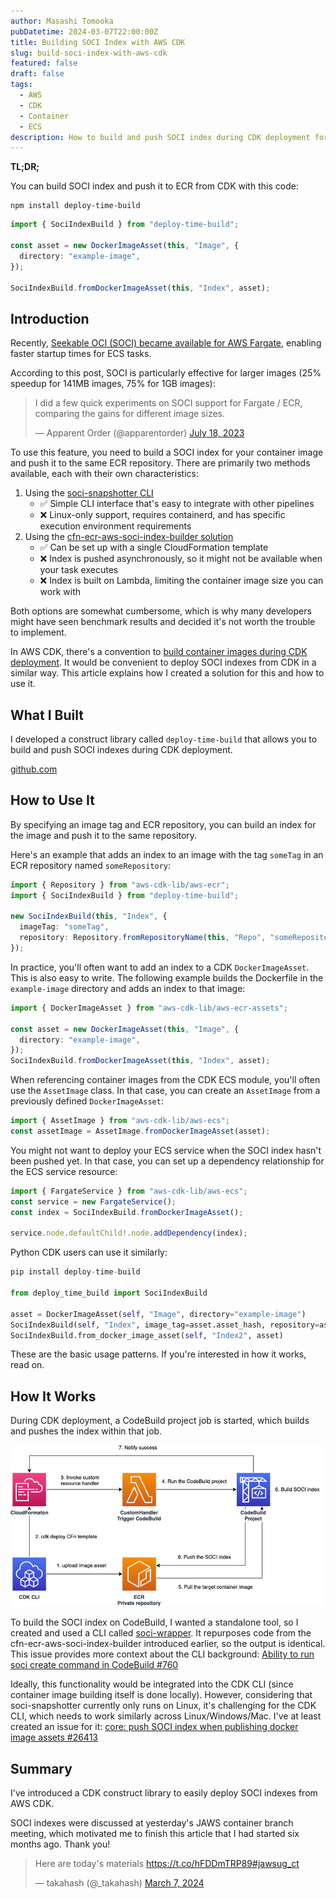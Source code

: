 ```yaml
---
author: Masashi Tomooka
pubDatetime: 2024-03-07T22:00:00Z
title: Building SOCI Index with AWS CDK
slug: build-soci-index-with-aws-cdk
featured: false
draft: false
tags:
  - AWS
  - CDK
  - Container
  - ECS
description: How to build and push SOCI index during CDK deployment for faster container startup times.
---
```


**TL;DR;**

You can build SOCI index and push it to ECR from CDK with this code:

```
npm install deploy-time-build
```

```typescript
import { SociIndexBuild } from "deploy-time-build";

const asset = new DockerImageAsset(this, "Image", {
  directory: "example-image",
});

SociIndexBuild.fromDockerImageAsset(this, "Index", asset);
```

## Introduction

Recently, [Seekable OCI (SOCI) became available for AWS Fargate](https://aws.amazon.com/jp/about-aws/whats-new/2022/09/introducing-seekable-oci-lazy-loading-container-images/), enabling faster startup times for ECS tasks.

According to this post, SOCI is particularly effective for larger images (25% speedup for 141MB images, 75% for 1GB images):

> I did a few quick experiments on SOCI support for Fargate / ECR, comparing the gains for different image sizes.
>
> — Apparent Order (@apparentorder) [July 18, 2023](https://x.com/apparentorder/status/1681321222225928193)

To use this feature, you need to build a SOCI index for your container image and push it to the same ECR repository. There are primarily two methods available, each with their own characteristics:

1. Using the [soci-snapshotter CLI](https://github.com/awslabs/soci-snapshotter)
   - ✅ Simple CLI interface that's easy to integrate with other pipelines
   - ❌ Linux-only support, requires containerd, and has specific execution environment requirements
2. Using the [cfn-ecr-aws-soci-index-builder solution](https://aws-ia.github.io/cfn-ecr-aws-soci-index-builder/)
   - ✅ Can be set up with a single CloudFormation template
   - ❌ Index is pushed asynchronously, so it might not be available when your task executes
   - ❌ Index is built on Lambda, limiting the container image size you can work with

Both options are somewhat cumbersome, which is why many developers might have seen benchmark results and decided it's not worth the trouble to implement.

In AWS CDK, there's a convention to [build container images during CDK deployment](https://docs.aws.amazon.com/cdk/api/v2/docs/aws-cdk-lib.aws_ecr_assets.DockerImageAsset.html). It would be convenient to deploy SOCI indexes from CDK in a similar way. This article explains how I created a solution for this and how to use it.

## What I Built

I developed a construct library called `deploy-time-build` that allows you to build and push SOCI indexes during CDK deployment.

[github.com](https://github.com/tmokmss/deploy-time-build)

## How to Use It

By specifying an image tag and ECR repository, you can build an index for the image and push it to the same repository.

Here's an example that adds an index to an image with the tag `someTag` in an ECR repository named `someRepository`:

```typescript
import { Repository } from "aws-cdk-lib/aws-ecr";
import { SociIndexBuild } from "deploy-time-build";

new SociIndexBuild(this, "Index", {
  imageTag: "someTag",
  repository: Repository.fromRepositoryName(this, "Repo", "someRepository"),
});
```

In practice, you'll often want to add an index to a CDK `DockerImageAsset`. This is also easy to write. The following example builds the Dockerfile in the `example-image` directory and adds an index to that image:

```typescript
import { DockerImageAsset } from "aws-cdk-lib/aws-ecr-assets";

const asset = new DockerImageAsset(this, "Image", {
  directory: "example-image",
});
SociIndexBuild.fromDockerImageAsset(this, "Index", asset);
```

When referencing container images from the CDK ECS module, you'll often use the `AssetImage` class. In that case, you can create an `AssetImage` from a previously defined `DockerImageAsset`:

```typescript
import { AssetImage } from "aws-cdk-lib/aws-ecs";
const assetImage = AssetImage.fromDockerImageAsset(asset);
```

You might not want to deploy your ECS service when the SOCI index hasn't been pushed yet. In that case, you can set up a dependency relationship for the ECS service resource:

```typescript
import { FargateService } from "aws-cdk-lib/aws-ecs";
const service = new FargateService();
const index = SociIndexBuild.fromDockerImageAsset();

service.node.defaultChild!.node.addDependency(index);
```

Python CDK users can use it similarly:

```python
pip install deploy-time-build

from deploy_time_build import SociIndexBuild

asset = DockerImageAsset(self, "Image", directory="example-image")
SociIndexBuild(self, "Index", image_tag=asset.asset_hash, repository=asset.repository)
SociIndexBuild.from_docker_image_asset(self, "Index2", asset)
```

These are the basic usage patterns. If you're interested in how it works, read on.

## How It Works

During CDK deployment, a CodeBuild project job is started, which builds and pushes the index within that job.

![Diagram showing the SOCI index build process](./images/diagram.png)

To build the SOCI index on CodeBuild, I wanted a standalone tool, so I created and used a CLI called [soci-wrapper](https://github.com/tmokmss/soci-wrapper). It repurposes code from the cfn-ecr-aws-soci-index-builder introduced earlier, so the output is identical.
This issue provides more context about the CLI background: [Ability to run soci create command in CodeBuild #760](https://github.com/awslabs/soci-snapshotter/issues/760)

Ideally, this functionality would be integrated into the CDK CLI (since container image building itself is done locally). However, considering that soci-snapshotter currently only runs on Linux, it's challenging for the CDK CLI, which needs to work similarly across Linux/Windows/Mac. I've at least created an issue for it: [core: push SOCI index when publishing docker image assets #26413](https://github.com/aws/aws-cdk/issues/26413)

## Summary

I've introduced a CDK construct library to easily deploy SOCI indexes from AWS CDK.

SOCI indexes were discussed at yesterday's JAWS container branch meeting, which motivated me to finish this article that I had started six months ago. Thank you!

> Here are today's materials <https://t.co/hFDDmTRP89>[#jawsug_ct](https://twitter.com/hashtag/jawsug_ct?src=hash&ref_src=twsrc%5Etfw)
>
> — takahash (@\_takahash) [March 7, 2024](https://twitter.com/_takahash/status/1765693886956220593?ref_src=twsrc%5Etfw)
